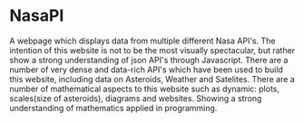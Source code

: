 # NasaPI
A webpage which displays data from multiple different Nasa API's. 
The intention of this website is not to be the most visually spectacular, but rather show a strong understanding of json API's through Javascript.
There are a number of very dense and data-rich API's which have been used to build this website, including data on Asteroids, Weather and Satelites. 
There are a number of mathematical aspects to this website such as dynamic: plots, scales(size of asteroids), diagrams and websites. Showing a strong understanding of mathematics applied in programming.
